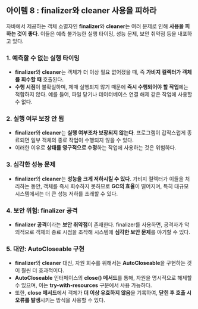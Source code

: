 ## **아이템 8 :  finalizer와 cleaner 사용을 피하라**

자바에서 제공하는 객체 소멸자인 **finalizer**와 **cleaner**는 여러 문제로 인해 **사용을 피하는 것이 좋다**. 이들은 예측 불가능한 실행 타이밍, 성능 문제, 보안 취약점 등을 내포하고 있다.

### 1. **예측할 수 없는 실행 타이밍**

- **finalizer**와 **cleaner**는 객체가 더 이상 필요 없어졌을 때, 즉 **가비지 컬렉터가 객체를 회수할 때** 호출된다.
- **수행 시점**이 불확실하며, 제때 실행되지 않기 때문에 **즉시 수행되어야 할 작업**에는 적합하지 않다. 예를 들어, 파일 닫기나 데이터베이스 연결 해제 같은 작업에 사용할 수 없다.

### 2. **실행 여부 보장 안 됨**

- **finalizer**와 **cleaner**는 **실행 여부조차 보장되지 않는다**. 프로그램이 갑작스럽게 종료되면 일부 객체의 종료 작업이 수행되지 않을 수 있다.
- 이러한 이유로 **상태를 영구적으로 수정**하는 작업에 사용하는 것은 위험하다.

### 3. **심각한 성능 문제**

- **finalizer**와 **cleaner**는 **성능을 크게 저하시킬 수 있다**. 가비지 컬렉터가 이들을 처리하는 동안, 객체를 즉시 회수하지 못하므로 **GC의 효율**이 떨어지며, 특히 대규모 시스템에서는 더 큰 성능 저하를 초래할 수 있다.

### 4. **보안 위험: finalizer 공격**

- **finalizer 공격**이라는 **보안 취약점**이 존재한다. finalizer를 사용하면, 공격자가 악의적으로 객체의 종료 시점을 조작해 시스템에 **심각한 보안 문제**를 야기할 수 있다.

### 5. **대안: AutoCloseable 구현**

- **finalizer**와 **cleaner** 대신, 자원 회수를 위해서는 **AutoCloseable**을 구현하는 것이 훨씬 더 효과적이다.
- **AutoCloseable** 인터페이스의 **close() 메서드**를 통해, 자원을 명시적으로 해제할 수 있으며, 이는 **try-with-resources** 구문에서 사용 가능하다.
- 또한, **close 메서드**에서 객체가 **더 이상 유효하지 않음**을 기록하여, **닫힌 후 호출 시 오류를 발생**시키는 방식을 사용할 수 있다.